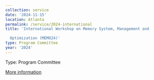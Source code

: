 ```yaml
---
collection: service
date: '2024-11-15'
location: Atlanta
permalink: /service/2024-international
title: 'International Workshop on Memory System, Management and

  Optimization (MEMO24)'
type: Program Committee
year: '2024'
---
```


Type: Program Committee

[More information](https://kth-scalab.github.io/events/memo24)

